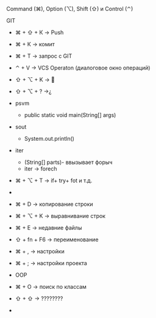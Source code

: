Command (⌘), Option (⌥), Shift (⇧) и Control (⌃)

GIT
- ⌘ + ⇧ + К -> Push
- ⌘ + К -> комит  
- ⌘ + Т -> запрос с  GIT
- ⌃ + V -> VCS Operaton (диалоговое окно операций)


- ⇧ + ⌥ + K -> 
- ⇧ + ⌥ + ? ->¿



- psvm
  - public static void main(String[] args)
- sout
  - System.out.println()
- iter
   - (String[] parts)- ввызывает форыч 
   - iter -> forech

- ⌘ + ⌥ + T -> if+ try+ fot и т.д. 
- 
- ⌘ + D -> копирование строки
- ⌘ + ⌥ + K -> выравнивание строк   

- ⌘ + E -> недавние файлы
- ⇧ + fn + F6 ->  переименование 

- ⌘ + , -> настройки
- ⌘ + ; -> настройки проекта 


- OOP 
- ⌘ + O ->  поиск по классам 
- ⇧ + ⇧ -> ????????
- 


